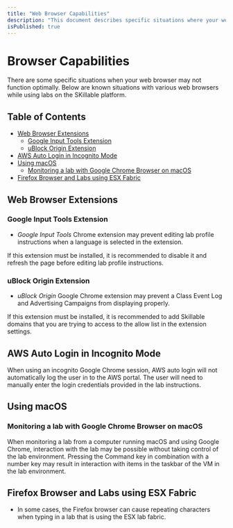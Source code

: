 ```yaml
---
title: "Web Browser Capabilities"
description: "This document describes specific situations where your web browser may not function optimally."
isPublished: true
---
```


# Browser Capabilities 

There are some specific situations when your web browser may not function optimally. Below are known situations with various web browsers while using labs on the SKillable platform. 

## Table of Contents

  * [Web Browser Extensions](#web-browser-extensions)
    + [Google Input Tools Extension](#google-input-tools-extension)
    + [uBlock Origin Extension](#ublock-origin-extension)
  * [AWS Auto Login in Incognito Mode](#aws-auto-login-in-incognito-mode)
  * [Using macOS](#using-macos)
    + [Monitoring a lab with Google Chrome Browser on macOS](#monitoring-a-lab-with-google-chrome-browser-on-macos)
* [Firefox Browser and Labs using ESX Fabric](#firefox-browser-and-labs-using-esx-fabric)

## Web Browser Extensions

### Google Input Tools Extension

- _Google Input Tools_ Chrome extension may prevent editing lab profile instructions when a language is selected in the extension.

If this extension must be installed, it is recommended to disable it and refresh the page before editing lab profile instructions. 

### uBlock Origin Extension 

 - _uBlock Origin_ Google Chrome extension may prevent a Class Event Log and Advertising Campaigns from displaying properly. 

If this extension must be installed, it is recommended to add Skillable domains that you are trying to access to the allow list in the extension settings.
 
## AWS Auto Login in Incognito Mode

When using an incognito Google Chrome session, AWS auto login will not automatically log the user in to the AWS portal. The user will need to manually enter the login credentials provided in the lab instructions. 

## Using macOS

### Monitoring a lab with Google Chrome Browser on macOS

When monitoring a lab from a computer running macOS and using Google Chrome, interaction with the lab may be possible without taking control of the lab environment. Pressing the Command key in combination with a number key may result in interaction with items in the taskbar of the VM in the lab environment. 

## Firefox Browser and Labs using ESX Fabric

- In some cases, the Firefox browser can cause repeating characters when typing in a lab that is using the ESX lab fabric.
